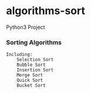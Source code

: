 # algorithms-sort
Python3 Project

### Sorting Algorithms
```
Including:
    Selection Sort
    Bubble Sort
    Insertion Sort
    Merge Sort
    Quick Sort
    Bucket Sort
```

